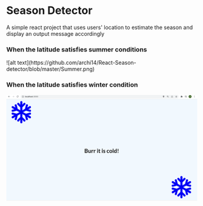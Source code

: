 <h1> Season Detector </h1>

<p>A simple react project that uses users' location to estimate the season and display an output message accordingly </p>

<h3> When the latitude satisfies summer conditions </h3>
![alt text](https://github.com/archi14/React-Season-detector/blob/master/Summer.png)

<h3> When the latitude satisfies winter condition </h3>

![alt text](https://github.com/archi14/React-Season-detector/blob/master/winter.png)

